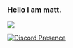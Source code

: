 ### Hello I am matt.

![](https://komarev.com/ghpvc/?username=matt3535)

[![Discord Presence](https://lanyard.cnrad.dev/api/709795069355360258?theme=light)](https://discord.com/users/709795069355360258)
